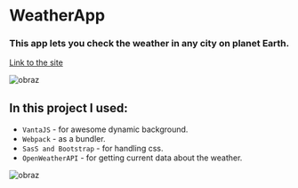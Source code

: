 # WeatherApp

### This app lets you check the weather in any city on planet Earth.

[Link to the site](https://ren0xx.github.io/WeatherApp/)


![obraz](https://user-images.githubusercontent.com/74071928/182681018-5babab5d-b6f9-42bb-985e-254e77242c0e.png)


## In this project I used:
* `VantaJS` - for awesome dynamic background.
* `Webpack` - as a bundler.
* `SasS and Bootstrap` - for handling css.
* `OpenWeatherAPI` - for getting current data about the weather.

![obraz](https://user-images.githubusercontent.com/74071928/182681968-c2a87fe4-9a75-4998-b003-6eca45fe0ee1.png)
